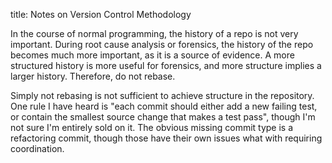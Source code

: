 title: Notes on Version Control Methodology

In the course of normal programming, the history of a repo is not very important.
During root cause analysis or forensics, the history of the repo becomes much more important, as it is a source of evidence.
A more structured history is more useful for forensics, and more structure implies a larger history.
Therefore, do not rebase.

Simply not rebasing is not sufficient to achieve structure in the repository.
One rule I have heard is "each commit should either add a new failing test, or contain the smallest source change that makes a test pass", though I'm not sure I'm entirely sold on it.
The obvious missing commit type is a refactoring commit, though those have their own issues what with requiring coordination.
